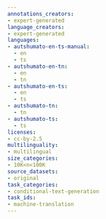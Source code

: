 ```yaml
---
annotations_creators:
- expert-generated
language_creators:
- expert-generated
languages:
- autshumato-en-ts-manual:
  - en
  - ts
- autshumato-en-tn:
  - en
  - tn
- autshumato-en-ts:
  - en
  - ts
- autshumato-tn:
  - tn
- autshumato-ts:
  - ts
licenses:
- cc-by-2.5
multilinguality:
- multilingual
size_categories:
- 10K<n<100K
source_datasets:
- original
task_categories:
- conditional-text-generation
task_ids:
- machine-translation
---
```

